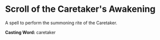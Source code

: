 # Scroll of the Caretaker's Awakening

A spell to perform the summoning rite of the Caretaker.

**Casting Word:** caretaker
